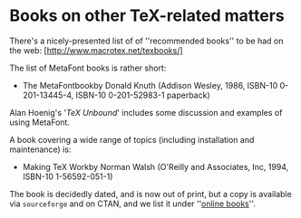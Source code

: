 # Books on other TeX-related matters




There's a nicely-presented list of of ''recommended books'' to be had
on the web: [http://www.macrotex.net/texbooks/]


The list of MetaFont books is rather short:


- The MetaFontbookby Donald Knuth (Addison Wesley, 1986,
  ISBN-10 0-201-13445-4, ISBN-10 0-201-52983-1 paperback)


Alan Hoenig's '_TeX Unbound_' includes some discussion and
examples of using MetaFont.


A book covering a wide range of topics (including installation and
maintenance) is:


- Making TeX Workby Norman Walsh (O'Reilly and Associates,
  Inc, 1994, ISBN-10 1-56592-051-1)


The book is decidedly dated, and is now out of print, but a copy is
available via `sourceforge` and on CTAN, 
and we list it under ''[online books](./FAQ-ol-books.html)''.


